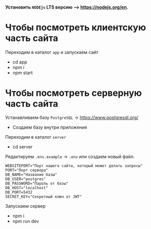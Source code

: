 #### Установить `NODEjs` LTS версию --> https://nodejs.org/en.

# Чтобы посмотреть клиентскую часть сайта
Переходим в каталог `app` и запускаем сайт
 - cd app
 - npm i
 - npm start
 
# Чтобы посмотреть серверную часть сайта
Устанавливаем базу `PostgreSQL` -> https://www.postgresql.org/

 - Создаем базу внутри приложения

Переходим в каталог `server`
 - cd server


Редактируем `.env.example` -> `.env` или создаем новый файл.
```env
WEBSITEPORT="Порт нашего сайта, который может делать запросы"
PORT="Порт сервера"
DB_NAME="Название базы"
DB_USER="postgres"
DB_PASSWORD="Пароль от базы"
DB_HOST="localhost"
DB_PORT=5432
SECRET_KEY="Секретный ключ от JWT"
```

Запускаем сервер
 - npm i
 - npm run dev 


